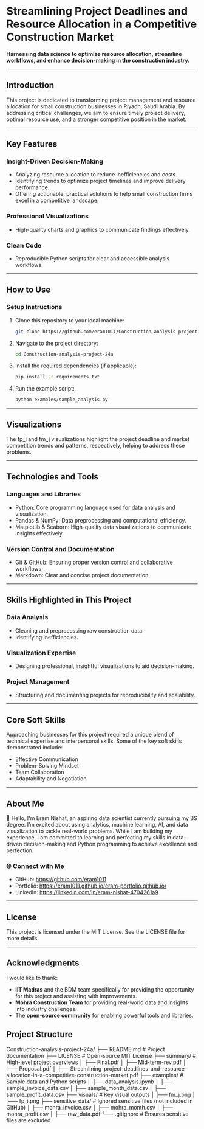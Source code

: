 # **Streamlining Project Deadlines and Resource Allocation in a Competitive Construction Market** 
**Harnessing data science to optimize resource allocation, streamline workflows, and enhance decision-making in the construction industry.**

---

## **Introduction**  

This project is dedicated to transforming project management and resource allocation for small construction businesses in Riyadh, Saudi Arabia. By addressing critical challenges, we aim to ensure timely project delivery, optimal resource use, and a stronger competitive position in the market.  

---

## **Key Features**  

### **Insight-Driven Decision-Making**  
- Analyzing resource allocation to reduce inefficiencies and costs.  
- Identifying trends to optimize project timelines and improve delivery performance.
- Offering actionable, practical solutions to help small construction firms excel in a competitive landscape.  

### **Professional Visualizations**  
- High-quality charts and graphics to communicate findings effectively.  

### **Clean Code**  
- Reproducible Python scripts for clear and accessible analysis workflows.   

---

## **How to Use**  

### **Setup Instructions**  
1. Clone this repository to your local machine:  
   ```bash
   git clone https://github.com/eram1011/Construction-analysis-project-24a.git
2. Navigate to the project directory:
    ```bash
    cd Construction-analysis-project-24a
3. Install the required dependencies (if applicable):
    ```bash
    pip install -r requirements.txt
4. Run the example script:
    ```bash
    python examples/sample_analysis.py

---

## **Visualizations** 

The fp_i and fm_j visualizations highlight the project deadline and market competition trends and patterns, respectively, helping to address these problems.

---

## **Technologies and Tools**

### **Languages and Libraries**
- Python: Core programming language used for data analysis and visualization.
- Pandas & NumPy: Data preprocessing and computational efficiency.
- Matplotlib & Seaborn: High-quality data visualizations to communicate insights effectively.

### **Version Control and Documentation**
- Git & GitHub: Ensuring proper version control and collaborative workflows.
- Markdown: Clear and concise project documentation.

---

## **Skills Highlighted in This Project**

### **Data Analysis**
- Cleaning and preprocessing raw construction data.
- Identifying inefficiencies.

### **Visualization Expertise**
- Designing professional, insightful visualizations to aid decision-making.

### **Project Management**
- Structuring and documenting projects for reproducibility and scalability.

---

## **Core Soft Skills**

Approaching businesses for this project required a unique blend of technical expertise and interpersonal skills. Some of the key soft skills demonstrated include:
- Effective Communication
- Problem-Solving Mindset
- Team Collaboration
- Adaptability and Negotiation

---

## **About Me**

👋 Hello, I'm Eram Nishat, an aspiring data scientist currently pursuing my BS degree. I’m excited about using analytics, machine learning, AI, and data visualization to tackle real-world problems. While I am building my experience, I am committed to learning and perfecting my skills in data-driven decision-making and Python programming to achieve excellence and perfection.

### **🌐 Connect with Me**
- GitHub: https://github.com/eram1011
- Portfolio: https://eram1011.github.io/eram-portfolio.github.io/
- LinkedIn: https://linkedin.com/in/eram-nishat-4704261a9

---

## **License**

This project is licensed under the MIT License. See the LICENSE file for more details.

---

## **Acknowledgments**

I would like to thank:

- **IIT Madras** and the BDM team specifically for providing the opportunity for this project and assisting with improvements.
- **Mohra Construction Team** for providing real-world data and insights into industry challenges.
- The **open-source community** for enabling powerful tools and libraries.

## **Project Structure**

Construction-analysis-project-24a/
├── README.md                # Project documentation
├── LICENSE                  # Open-source MIT License
├── summary/                 # High-level project overviews
│   ├── Final.pdf
│   ├── Mid-term-rev.pdf
│   ├── Proposal.pdf
│   ├── Streamlining-project-deadlines-and-resource-allocation-in-a-competitive-construction-market.pdf
├── examples/                # Sample data and Python scripts
│   ├── data_analysis.ipynb
│   ├── sample_invoice_data.csv
│   ├── sample_month_data.csv
│   ├── sample_profit_data.csv
├── visuals/                 # Key visual outputs
│   ├── fm_j.png
│   ├── fp_i.png
├── sensitive_data/          # Ignored sensitive files (not included in GitHub)
│   ├── mohra_invoice.csv
│   ├── mohra_month.csv
│   ├── mohra_profit.csv
│   ├── raw_data.pdf
└── .gitignore               # Ensures sensitive files are excluded

